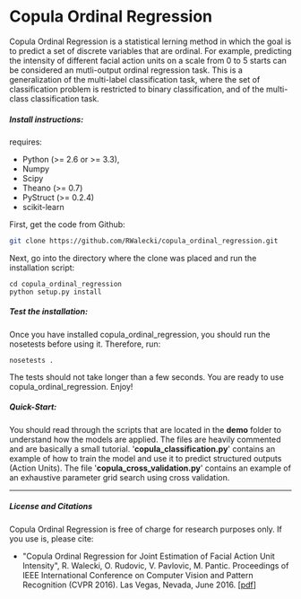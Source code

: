 # Copula Ordinal Regression
Copula Ordinal Regression is a statistical lerning method in which the goal is to predict a set of discrete variables that are ordinal. For example, predicting the intensity of different facial action units on a scale from 0 to 5 starts can be considered an mutli-output ordinal regression task.
This is a generalization of the multi-label classification task, where the set of classification problem is restricted to binary classification, and of the multi-class classification task.

##### Install instructions:
requires:
* Python (>= 2.6 or >= 3.3),
* Numpy
* Scipy
* Theano (>= 0.7)
* PyStruct (>= 0.2.4)
* scikit-learn

First, get the code from Github:
```sh
git clone https://github.com/RWalecki/copula_ordinal_regression.git
```

Next, go into the directory where the clone was placed and run the installation script:
```
cd copula_ordinal_regression
python setup.py install
```

##### Test the installation:
Once you have installed copula_ordinal_regression, you should run the nosetests before using it.
Therefore, run:
```
nosetests .
```
The tests should not take longer than a few seconds. You are ready to use copula_ordinal_regression. Enjoy!

##### Quick-Start:
You should read through the scripts that are located in the __demo__ folder to understand how the models are applied. The files are heavily commented and are basically a small tutorial.
'__copula_classification.py__' contains an example of how to train the model and use it to predict structured outputs (Action Units).
The file '__copula_cross_validation.py__' contains an example of an exhaustive parameter grid search using cross validation.
___
##### License and Citations
Copula Ordinal Regression is free of charge for research purposes only.
If you use is, please cite:
* "Copula Ordinal Regression for Joint Estimation of Facial Action Unit Intensity", R. Walecki, O. Rudovic, V. Pavlovic, M. Pantic. Proceedings of IEEE International Conference on Computer Vision and Pattern Recognition (CVPR 2016). Las Vegas, Nevada, June 2016.
[[pdf](http://ibug.doc.ic.ac.uk/media/uploads/documents/copula_ordinal_regression__cvpr2016_final.pdf "pdf")]
